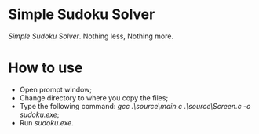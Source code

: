 # Simple Sudoku Solver
_Simple Sudoku Solver_. Nothing less, Nothing more.

# How to use
- Open prompt window;
- Change directory to where you copy the files;
- Type the following command: _gcc .\source\main.c .\source\Screen.c -o sudoku.exe_;
- Run _sudoku.exe_.